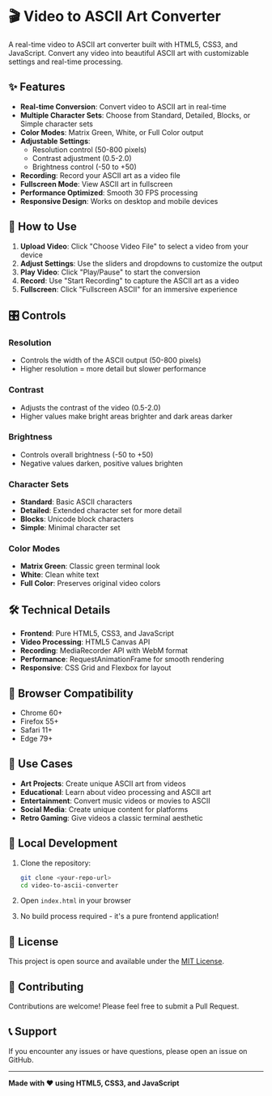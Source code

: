 # 🎬 Video to ASCII Art Converter

A real-time video to ASCII art converter built with HTML5, CSS3, and JavaScript. Convert any video into beautiful ASCII art with customizable settings and real-time processing.

## ✨ Features

- **Real-time Conversion**: Convert video to ASCII art in real-time
- **Multiple Character Sets**: Choose from Standard, Detailed, Blocks, or Simple character sets
- **Color Modes**: Matrix Green, White, or Full Color output
- **Adjustable Settings**:
  - Resolution control (50-800 pixels)
  - Contrast adjustment (0.5-2.0)
  - Brightness control (-50 to +50)
- **Recording**: Record your ASCII art as a video file
- **Fullscreen Mode**: View ASCII art in fullscreen
- **Performance Optimized**: Smooth 30 FPS processing
- **Responsive Design**: Works on desktop and mobile devices

## 🚀 How to Use

1. **Upload Video**: Click "Choose Video File" to select a video from your device
2. **Adjust Settings**: Use the sliders and dropdowns to customize the output
3. **Play Video**: Click "Play/Pause" to start the conversion
4. **Record**: Use "Start Recording" to capture the ASCII art as a video
5. **Fullscreen**: Click "Fullscreen ASCII" for an immersive experience

## 🎛️ Controls

### Resolution
- Controls the width of the ASCII output (50-800 pixels)
- Higher resolution = more detail but slower performance

### Contrast
- Adjusts the contrast of the video (0.5-2.0)
- Higher values make bright areas brighter and dark areas darker

### Brightness
- Controls overall brightness (-50 to +50)
- Negative values darken, positive values brighten

### Character Sets
- **Standard**: Basic ASCII characters
- **Detailed**: Extended character set for more detail
- **Blocks**: Unicode block characters
- **Simple**: Minimal character set

### Color Modes
- **Matrix Green**: Classic green terminal look
- **White**: Clean white text
- **Full Color**: Preserves original video colors

## 🛠️ Technical Details

- **Frontend**: Pure HTML5, CSS3, and JavaScript
- **Video Processing**: HTML5 Canvas API
- **Recording**: MediaRecorder API with WebM format
- **Performance**: RequestAnimationFrame for smooth rendering
- **Responsive**: CSS Grid and Flexbox for layout

## 📱 Browser Compatibility

- Chrome 60+
- Firefox 55+
- Safari 11+
- Edge 79+

## 🎯 Use Cases

- **Art Projects**: Create unique ASCII art from videos
- **Educational**: Learn about video processing and ASCII art
- **Entertainment**: Convert music videos or movies to ASCII
- **Social Media**: Create unique content for platforms
- **Retro Gaming**: Give videos a classic terminal aesthetic

## 🔧 Local Development

1. Clone the repository:
   ```bash
   git clone <your-repo-url>
   cd video-to-ascii-converter
   ```

2. Open `index.html` in your browser

3. No build process required - it's a pure frontend application!

## 📄 License

This project is open source and available under the [MIT License](LICENSE).

## 🤝 Contributing

Contributions are welcome! Please feel free to submit a Pull Request.

## 📞 Support

If you encounter any issues or have questions, please open an issue on GitHub.

---

**Made with ❤️ using HTML5, CSS3, and JavaScript**

